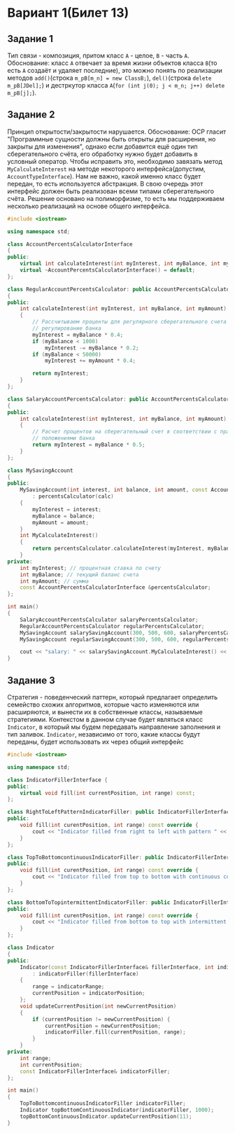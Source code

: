 # Вариант 1(Билет 13)
## Задание 1
Тип связи - композиция, притом класс `A` - целое, `B` - часть `A`. Обоснование: класс `А` отвечает за время жизни объектов класса `B`(то есть `A` создаёт и удаляет последние), это можно понять по реализации методов `add()`(строка `m_pB[m_n] = new ClassB;`), `del()`(строка `delete m_pB[JDel];`) и дестркутор класса `A`(`for (int j(0); j < m_n; j++) delete m_pB[j];`).

## Задание 2
Принцип открытости/закрытости нарушается. Обоснование: OCP гласит "Программные сущности должны быть открыты для расширения, но закрыты для изменения", однако если добавится ещё один тип сберегательного счёта, его обработку нужно будет добавить в условный оператор.
Чтобы исправить это, необходимо завязать метод `MyCalculateInterest` на методе некоторого интерфейса(допустим, `AccountTypeInterface`). Нам не важно, какой именно класс будет передан, то есть используется абстракция. В свою очередь этот интерфейс должен быть реализован всеми типами сберегательного счёта. Решение основано на полиморфизме, то есть мы поддерживаем несколько реализаций на основе общего интерфейса.

```cpp
#include <iostream>

using namespace std;

class AccountPercentsCalculatorInterface
{
public:
    virtual int calculateInterest(int myInterest, int myBalance, int myAmount) const = 0;
    virtual ~AccountPercentsCalculatorInterface() = default;
};

class RegularAccountPercentsCalculator: public AccountPercentsCalculatorInterface
{
public:
    int calculateInterest(int myInterest, int myBalance, int myAmount) const override
    {
        // Рассчитываем проценты для регулярного сберегательного счета на основе правил и
        // регулирование банка
        myInterest = myBalance * 0.4;
        if (myBalance < 1000)
            myInterest -= myBalance * 0.2;
        if (myBalance < 50000)
            myInterest += myAmount * 0.4;

        return myInterest;
    }
};

class SalaryAccountPercentsCalculator: public AccountPercentsCalculatorInterface
{
public:
    int calculateInterest(int myInterest, int myBalance, int myAmount) const override
    {
        // Расчет процентов на сберегательный счет в соответствии с правилами и
        // положениями банка
        return myInterest = myBalance * 0.5;
    }
};

class MySavingAccount
{
public:
    MySavingAccount(int interest, int balance, int amount, const AccountPercentsCalculatorInterface &calc)
        : percentsCalculator(calc)
    {
        myInterest = interest;
        myBalance = balance;
        myAmount = amount;
    }
    int MyCalculateInterest()
    {
        return percentsCalculator.calculateInterest(myInterest, myBalance, myAmount);
    }
private:
    int myInterest; // процентная ставка по счету
    int myBalance; // текущий баланс счета
    int myAmount; // сумма
    const AccountPercentsCalculatorInterface &percentsCalculator;
};

int main()
{
    SalaryAccountPercentsCalculator salaryPercentsCalculator;
    RegularAccountPercentsCalculator regularPercentsCalculator;
    MySavingAccount salarySavingAccount(300, 500, 600, salaryPercentsCalculator);
    MySavingAccount regularSavingAccount(300, 500, 600, regularPercentsCalculator);

    cout << "salary: " << salarySavingAccount.MyCalculateInterest() << ", regular: " << regularSavingAccount.MyCalculateInterest();
}

```

## Задание 3
Стратегия - поведенческий паттерн, который предлагает определить семейство схожих алгоритмов, которые часто изменяются или расширяются, и вынести их в собственные классы, называемые стратегиями. Контекстом в данном случае будет являться класс `Indicator`, в который мы будем передавать направление заполнения и тип заливок. `Indicator`, независимо от того, какие классы будут переданы, будет использовать их через общий интерфейс
```cpp
#include <iostream>

using namespace std;

class IndicatorFillerInterface {
public:
    virtual void fill(int currentPosition, int range) const;
};

class RightToLeftPatternIndicatorFiller: public IndicatorFillerInterface {
public:
    void fill(int curentPosition, int range) const override {
        cout << "Indicator filled from right to left with pattern " << (float)(curentPosition*100)/range << "%";
    }
};

class TopToBottomcontinuousIndicatorFiller: public IndicatorFillerInterface {
public:
    void fill(int curentPosition, int range) const override {
        cout << "Indicator filled from top to bottom with continuous color " << (float)(curentPosition*100)/range << "%";
    }
};

class BottomToTopintermittentIndicatorFiller: public IndicatorFillerInterface {
public:
    void fill(int curentPosition, int range) const override {
        cout << "Indicator filled from bottom to top with intermittent color " << (float)(curentPosition*100)/range << "%";
    }
};

class Indicator
{
public:
    Indicator(const IndicatorFillerInterface& fillerInterface, int indicatorRange, int indicatorPosition = 0)
        : indicatorFiller(fillerInterface)
    {
        range = indicatorRange;
        currentPosition = indicatorPosition;
    };
    void updateCurrentPosition(int newCurrentPosition)
    {
        if (currentPosition != newCurrentPosition) {
            currentPosition = newCurrentPosition;
            indicatorFiller.fill(currentPosition, range);
        }
    }
private:
    int range;
    int currentPosition;
    const IndicatorFillerInterface& indicatorFiller;
};

int main()
{
    TopToBottomcontinuousIndicatorFiller indicatorFiller;
    Indicator topBottomContinuousIndicator(indicatorFiller, 1000);
    topBottomContinuousIndicator.updateCurrentPosition(11);
}

```